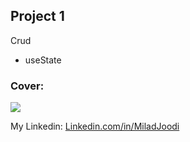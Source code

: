## Project 1
Crud
   - useState
   
### Cover:
![](https://s30.picofile.com/file/8470387518/crud.jpg)

My Linkedin: [Linkedin.com/in/MiladJoodi](https://www.linkedin.com/in/MiladJoodi/)  
